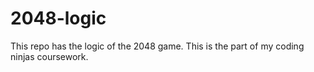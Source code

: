 # 2048-logic
This repo has the logic of the 2048 game. This is the part of my coding ninjas coursework.
